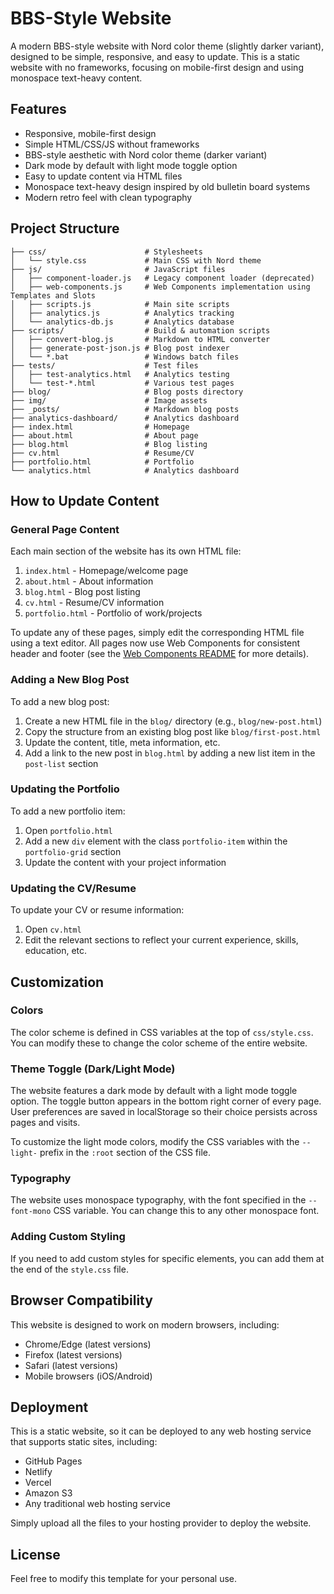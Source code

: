 # BBS-Style Website

A modern BBS-style website with Nord color theme (slightly darker variant), designed to be simple, responsive, and easy to update. This is a static website with no frameworks, focusing on mobile-first design and using monospace text-heavy content.

## Features

- Responsive, mobile-first design
- Simple HTML/CSS/JS without frameworks
- BBS-style aesthetic with Nord color theme (darker variant)
- Dark mode by default with light mode toggle option
- Easy to update content via HTML files
- Monospace text-heavy design inspired by old bulletin board systems
- Modern retro feel with clean typography

## Project Structure

```
├── css/                      # Stylesheets
│   └── style.css             # Main CSS with Nord theme
├── js/                       # JavaScript files
│   ├── component-loader.js   # Legacy component loader (deprecated)
│   ├── web-components.js     # Web Components implementation using Templates and Slots
│   ├── scripts.js            # Main site scripts
│   ├── analytics.js          # Analytics tracking
│   └── analytics-db.js       # Analytics database
├── scripts/                  # Build & automation scripts
│   ├── convert-blog.js       # Markdown to HTML converter
│   ├── generate-post-json.js # Blog post indexer
│   └── *.bat                 # Windows batch files
├── tests/                    # Test files
│   ├── test-analytics.html   # Analytics testing
│   └── test-*.html           # Various test pages
├── blog/                     # Blog posts directory
├── img/                      # Image assets
├── _posts/                   # Markdown blog posts
├── analytics-dashboard/      # Analytics dashboard
├── index.html                # Homepage
├── about.html                # About page
├── blog.html                 # Blog listing
├── cv.html                   # Resume/CV
├── portfolio.html            # Portfolio
└── analytics.html            # Analytics dashboard
```

## How to Update Content

### General Page Content

Each main section of the website has its own HTML file:

1. `index.html` - Homepage/welcome page
2. `about.html` - About information
3. `blog.html` - Blog post listing
4. `cv.html` - Resume/CV information
5. `portfolio.html` - Portfolio of work/projects

To update any of these pages, simply edit the corresponding HTML file using a text editor. All pages now use Web Components for consistent header and footer (see the [Web Components README](components/WEB-COMPONENTS-README.md) for more details).

### Adding a New Blog Post

To add a new blog post:

1. Create a new HTML file in the `blog/` directory (e.g., `blog/new-post.html`)
2. Copy the structure from an existing blog post like `blog/first-post.html`
3. Update the content, title, meta information, etc.
4. Add a link to the new post in `blog.html` by adding a new list item in the `post-list` section

### Updating the Portfolio

To add a new portfolio item:

1. Open `portfolio.html`
2. Add a new `div` element with the class `portfolio-item` within the `portfolio-grid` section
3. Update the content with your project information

### Updating the CV/Resume

To update your CV or resume information:

1. Open `cv.html`
2. Edit the relevant sections to reflect your current experience, skills, education, etc.

## Customization

### Colors

The color scheme is defined in CSS variables at the top of `css/style.css`. You can modify these to change the color scheme of the entire website.

### Theme Toggle (Dark/Light Mode)

The website features a dark mode by default with a light mode toggle option. The toggle button appears in the bottom right corner of every page. User preferences are saved in localStorage so their choice persists across pages and visits.

To customize the light mode colors, modify the CSS variables with the `--light-` prefix in the `:root` section of the CSS file.

### Typography

The website uses monospace typography, with the font specified in the `--font-mono` CSS variable. You can change this to any other monospace font.

### Adding Custom Styling

If you need to add custom styles for specific elements, you can add them at the end of the `style.css` file.

## Browser Compatibility

This website is designed to work on modern browsers, including:

- Chrome/Edge (latest versions)
- Firefox (latest versions)
- Safari (latest versions)
- Mobile browsers (iOS/Android)

## Deployment

This is a static website, so it can be deployed to any web hosting service that supports static sites, including:

- GitHub Pages
- Netlify
- Vercel
- Amazon S3
- Any traditional web hosting service

Simply upload all the files to your hosting provider to deploy the website.

## License

Feel free to modify this template for your personal use.
